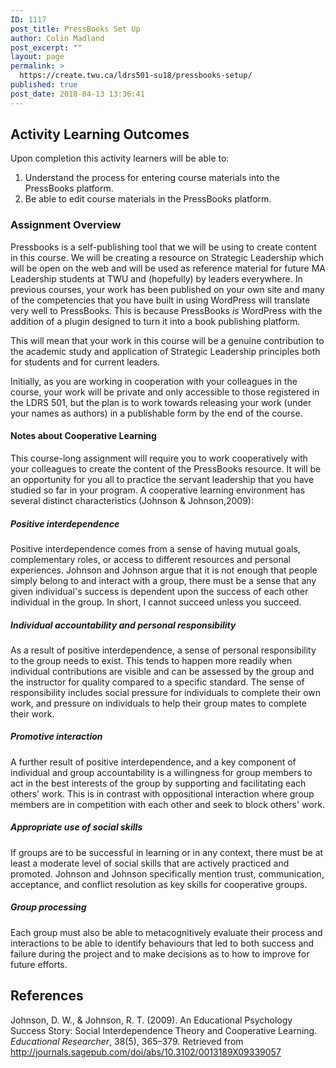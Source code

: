 ```yaml
---
ID: 1117
post_title: PressBooks Set Up
author: Colin Madland
post_excerpt: ""
layout: page
permalink: >
  https://create.twu.ca/ldrs501-su18/pressbooks-setup/
published: true
post_date: 2018-04-13 13:36:41
---
```

## Activity Learning Outcomes

Upon completion this activity learners will be able to:

1. Understand the process for entering course materials into the PressBooks platform.
2. Be able to edit course materials in the PressBooks platform.

### Assignment Overview

Pressbooks is a self-publishing tool that we will be using to create content in this course. We will be creating a resource on Strategic Leadership which will be open on the web and will be used as reference material for future MA Leadership students at TWU and (hopefully) by leaders everywhere. In previous courses, your work has been published on your own site and many of the competencies that you have built in using WordPress will translate very well to PressBooks. This is because PressBooks _is_ WordPress with the addition of a plugin designed to turn it into a book publishing platform.

This will mean that your work in this course will be a genuine contribution to the academic study and application of Strategic Leadership principles both for students and for current leaders.

Initially, as you are working in cooperation with your colleagues in the course, your work will be private and only accessible to those registered in the LDRS 501, but the plan is to work towards releasing your work (under your names as authors) in a publishable form by the end of the course.

#### Notes about Cooperative Learning

This course-long assignment will require you to work cooperatively with your colleagues to create the content of the PressBooks resource. It will be an opportunity for you all to practice the servant leadership that you have studied so far in your program. A cooperative learning environment has several distinct characteristics (Johnson &amp; Johnson,2009):

##### Positive interdependence
Positive interdependence comes from a sense of having mutual goals, complementary roles, or access to different resources and personal experiences. Johnson and Johnson argue that it is not enough that people simply belong to and interact with a group, there must be a sense that any given individual's success is dependent upon the success of each other individual in the group. In short, I cannot succeed unless you succeed.

##### Individual accountability and personal responsibility
As a result of positive interdependence, a sense of personal responsibility to the group needs to exist. This tends to happen more readily when individual contributions are visible and can be assessed by the group and the instructor for quality compared to a specific standard. The sense of responsibility includes social pressure for individuals to complete their own work, and pressure on individuals to help their group mates to complete their work.

##### Promotive interaction
A further result of positive interdependence, and a key component of individual and group accountability is a willingness for group members to act in the best interests of the group by supporting and facilitating each others' work. This is in contrast with oppositional interaction where group members are in competition with each other and seek to block others' work.

##### Appropriate use of social skills
If groups are to be successful in learning or in any context, there must be at least a moderate level of social skills that are actively practiced and promoted. Johnson and Johnson specifically mention trust, communication, acceptance, and conflict resolution as key skills for cooperative groups.

##### Group processing
Each group must also be able to metacognitively evaluate their process and interactions to be able to identify behaviours that led to both success and failure during the project and to make decisions as to how to improve for future efforts.


## References
Johnson, D. W., &amp; Johnson, R. T. (2009). An Educational Psychology Success Story: Social Interdependence Theory and Cooperative Learning. _Educational Researcher_, 38(5), 365–379. Retrieved from <a href="http://journals.sagepub.com/doi/abs/10.3102/0013189X09339057">http://journals.sagepub.com/doi/abs/10.3102/0013189X09339057</a>